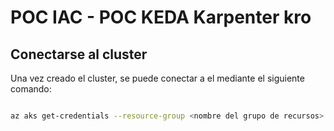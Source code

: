 # POC IAC - POC KEDA Karpenter kro

## Conectarse al cluster

Una vez creado el cluster, se puede conectar a el mediante el siguiente comando:

```bash

az aks get-credentials --resource-group <nombre del grupo de recursos> --name <nombre del cluster>
```